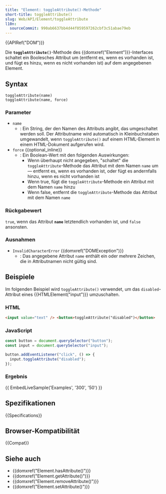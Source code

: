 ```yaml
---
title: "Element: toggleAttribute()-Methode"
short-title: toggleAttribute()
slug: Web/API/Element/toggleAttribute
l10n:
  sourceCommit: 990ab6637bb4d44f059597262cbf3c51abae79eb
---
```


{{APIRef("DOM")}}

Die **`toggleAttribute()`**-Methode des {{domxref("Element")}}-Interfaces schaltet ein Boolesches Attribut um (entfernt es, wenn es vorhanden ist, und fügt es hinzu, wenn es nicht vorhanden ist) auf dem angegebenen Element.

## Syntax

```js-nolint
toggleAttribute(name)
toggleAttribute(name, force)
```

### Parameter

- `name`
  - : Ein String, der den Namen des Attributs angibt, das umgeschaltet werden soll. Der Attributname wird automatisch in Kleinbuchstaben umgewandelt, wenn `toggleAttribute()` auf einem HTML-Element in einem HTML-Dokument aufgerufen wird.
- `force` {{optional_inline}}
  - : Ein Boolean-Wert mit den folgenden Auswirkungen:
    - Wenn überhaupt nicht angegeben, "schaltet" die `toggleAttribute`-Methode das Attribut mit dem Namen `name` um — entfernt es, wenn es vorhanden ist, oder fügt es andernfalls hinzu, wenn es nicht vorhanden ist
    - Wenn true, fügt die `toggleAttribute`-Methode ein Attribut mit dem Namen `name` hinzu
    - Wenn false, entfernt die `toggleAttribute`-Methode das Attribut mit dem Namen `name`

### Rückgabewert

`true`, wenn das Attribut **`name`** letztendlich vorhanden ist, und `false` ansonsten.

### Ausnahmen

- `InvalidCharacterError` {{domxref("DOMException")}}
  - : Das angegebene Attribut `name` enthält ein oder mehrere Zeichen, die in Attributnamen nicht gültig sind.

## Beispiele

Im folgenden Beispiel wird `toggleAttribute()` verwendet, um das `disabled`-Attribut eines {{HTMLElement("input")}} umzuschalten.

### HTML

```html
<input value="text" /> <button>toggleAttribute("disabled")</button>
```

### JavaScript

```js
const button = document.querySelector("button");
const input = document.querySelector("input");

button.addEventListener("click", () => {
  input.toggleAttribute("disabled");
});
```

### Ergebnis

{{ EmbedLiveSample('Examples', '300', '50') }}

## Spezifikationen

{{Specifications}}

## Browser-Kompatibilität

{{Compat}}

## Siehe auch

- {{domxref("Element.hasAttribute()")}}
- {{domxref("Element.getAttribute()")}}
- {{domxref("Element.removeAttribute()")}}
- {{domxref("Element.setAttribute()")}}
